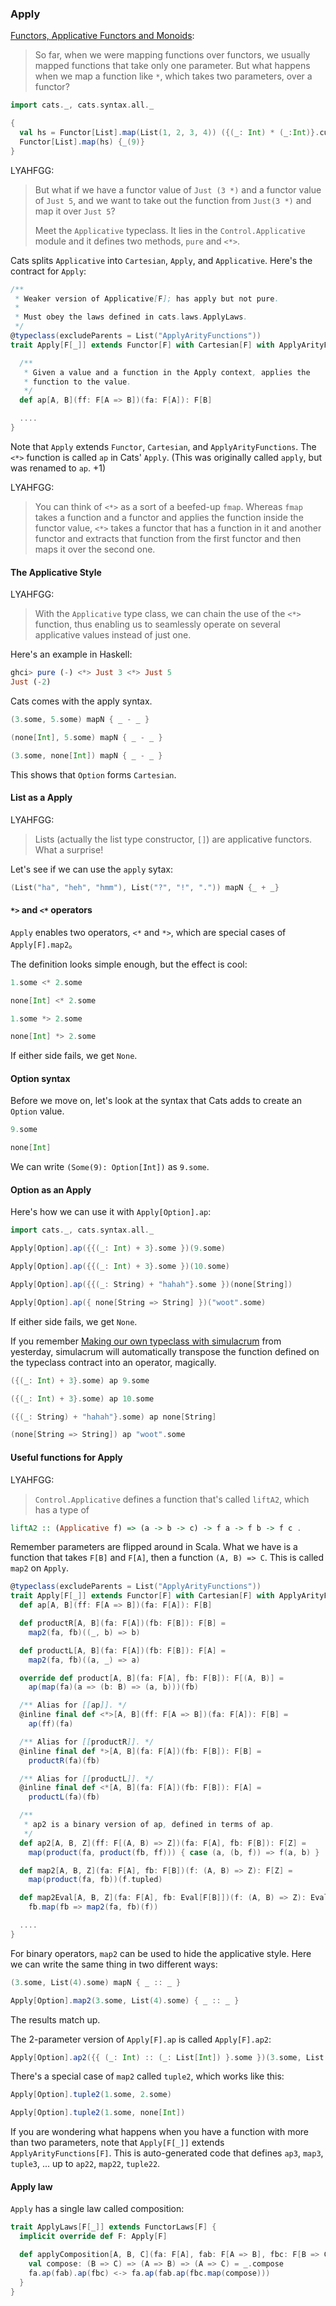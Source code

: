
  [fafm]: http://learnyouahaskell.com/functors-applicative-functors-and-monoids
  [mootws]: making-our-own-typeclass-with-simulacrum.html

### Apply

[Functors, Applicative Functors and Monoids][fafm]:

> So far, when we were mapping functions over functors, we usually mapped functions that take only one parameter. But what happens when we map a function like `*`, which takes two parameters, over a functor?

```scala mdoc
import cats._, cats.syntax.all._

{
  val hs = Functor[List].map(List(1, 2, 3, 4)) ({(_: Int) * (_:Int)}.curried)
  Functor[List].map(hs) {_(9)}
}
```

LYAHFGG:

> But what if we have a functor value of `Just (3 *)` and a functor value of `Just 5`, and we want to take out the function from `Just(3 *)` and map it over `Just 5`?
>
> Meet the `Applicative` typeclass. It lies in the `Control.Applicative` module and it defines two methods, `pure` and `<*>`.

Cats splits `Applicative` into `Cartesian`, `Apply`, and `Applicative`. Here's the contract for `Apply`:

```scala
/**
 * Weaker version of Applicative[F]; has apply but not pure.
 *
 * Must obey the laws defined in cats.laws.ApplyLaws.
 */
@typeclass(excludeParents = List("ApplyArityFunctions"))
trait Apply[F[_]] extends Functor[F] with Cartesian[F] with ApplyArityFunctions[F] { self =>

  /**
   * Given a value and a function in the Apply context, applies the
   * function to the value.
   */
  def ap[A, B](ff: F[A => B])(fa: F[A]): F[B]

  ....
}
```

Note that `Apply` extends `Functor`, `Cartesian`, and `ApplyArityFunctions`.
The `<*>` function is called `ap` in Cats' `Apply`. (This was originally called `apply`, but was renamed to `ap`. +1)

LYAHFGG:

> You can think of `<*>` as a sort of a beefed-up `fmap`. Whereas `fmap` takes a function and a functor and applies the function inside the functor value, `<*>` takes a functor that has a function in it and another functor and extracts that function from the first functor and then maps it over the second one.

#### The Applicative Style

LYAHFGG:

> With the `Applicative` type class, we can chain the use of the
> `<*>` function, thus enabling us to seamlessly operate on several applicative
> values instead of just one.

Here's an example in Haskell:

```haskell
ghci> pure (-) <*> Just 3 <*> Just 5
Just (-2)
```

Cats comes with the apply syntax.

```scala mdoc
(3.some, 5.some) mapN { _ - _ }

(none[Int], 5.some) mapN { _ - _ }

(3.some, none[Int]) mapN { _ - _ }
```

This shows that `Option` forms `Cartesian`.

#### List as a Apply

LYAHFGG:

> Lists (actually the list type constructor, `[]`) are applicative functors. What a surprise!

Let's see if we can use the `apply` sytax:

```scala mdoc
(List("ha", "heh", "hmm"), List("?", "!", ".")) mapN {_ + _}
```

#### `*>` and `<*` operators

`Apply` enables two operators, `<*` and `*>`, which are special cases of `Apply[F].map2`。

The definition looks simple enough, but the effect is cool:

```scala mdoc
1.some <* 2.some

none[Int] <* 2.some

1.some *> 2.some

none[Int] *> 2.some
```

If either side fails, we get `None`.

#### Option syntax

Before we move on, let's look at the syntax that Cats adds to create an `Option` value.

```scala mdoc
9.some

none[Int]
```

We can write `(Some(9): Option[Int])` as `9.some`.

#### Option as an Apply

Here's how we can use it with `Apply[Option].ap`:

```scala mdoc:reset
import cats._, cats.syntax.all._

Apply[Option].ap({{(_: Int) + 3}.some })(9.some)

Apply[Option].ap({{(_: Int) + 3}.some })(10.some)

Apply[Option].ap({{(_: String) + "hahah"}.some })(none[String])

Apply[Option].ap({ none[String => String] })("woot".some)
```

If either side fails, we get `None`.

If you remember [Making our own typeclass with simulacrum][mootws] from yesterday,
simulacrum will automatically transpose the function defined on
the typeclass contract into an operator, magically.

```scala mdoc
({(_: Int) + 3}.some) ap 9.some

({(_: Int) + 3}.some) ap 10.some

({(_: String) + "hahah"}.some) ap none[String]

(none[String => String]) ap "woot".some
```

#### Useful functions for Apply

LYAHFGG:

> `Control.Applicative` defines a function that's called `liftA2`, which has a type of

```haskell
liftA2 :: (Applicative f) => (a -> b -> c) -> f a -> f b -> f c .
```

Remember parameters are flipped around in Scala.
What we have is a function that takes `F[B]` and `F[A]`, then a function `(A, B) => C`.
This is called `map2` on `Apply`.


```scala
@typeclass(excludeParents = List("ApplyArityFunctions"))
trait Apply[F[_]] extends Functor[F] with Cartesian[F] with ApplyArityFunctions[F] { self =>
  def ap[A, B](ff: F[A => B])(fa: F[A]): F[B]

  def productR[A, B](fa: F[A])(fb: F[B]): F[B] =
    map2(fa, fb)((_, b) => b)

  def productL[A, B](fa: F[A])(fb: F[B]): F[A] =
    map2(fa, fb)((a, _) => a)

  override def product[A, B](fa: F[A], fb: F[B]): F[(A, B)] =
    ap(map(fa)(a => (b: B) => (a, b)))(fb)

  /** Alias for [[ap]]. */
  @inline final def <*>[A, B](ff: F[A => B])(fa: F[A]): F[B] =
    ap(ff)(fa)

  /** Alias for [[productR]]. */
  @inline final def *>[A, B](fa: F[A])(fb: F[B]): F[B] =
    productR(fa)(fb)

  /** Alias for [[productL]]. */
  @inline final def <*[A, B](fa: F[A])(fb: F[B]): F[A] =
    productL(fa)(fb)

  /**
   * ap2 is a binary version of ap, defined in terms of ap.
   */
  def ap2[A, B, Z](ff: F[(A, B) => Z])(fa: F[A], fb: F[B]): F[Z] =
    map(product(fa, product(fb, ff))) { case (a, (b, f)) => f(a, b) }

  def map2[A, B, Z](fa: F[A], fb: F[B])(f: (A, B) => Z): F[Z] =
    map(product(fa, fb))(f.tupled)

  def map2Eval[A, B, Z](fa: F[A], fb: Eval[F[B]])(f: (A, B) => Z): Eval[F[Z]] =
    fb.map(fb => map2(fa, fb)(f))

  ....
}
```

For binary operators, `map2` can be used to hide the applicative style.
Here we can write the same thing in two different ways:

```scala mdoc
(3.some, List(4).some) mapN { _ :: _ }

Apply[Option].map2(3.some, List(4).some) { _ :: _ }
```

The results match up.

The 2-parameter version of `Apply[F].ap` is called `Apply[F].ap2`:

```scala mdoc
Apply[Option].ap2({{ (_: Int) :: (_: List[Int]) }.some })(3.some, List(4).some)
```

There's a special case of `map2` called `tuple2`, which works like this:

```scala mdoc
Apply[Option].tuple2(1.some, 2.some)

Apply[Option].tuple2(1.some, none[Int])
```

If you are wondering what happens when you have a function with more than two
parameters, note that `Apply[F[_]]` extends `ApplyArityFunctions[F]`.
This is auto-generated code that defines `ap3`, `map3`, `tuple3`, ... up to
`ap22`, `map22`, `tuple22`.

#### Apply law

`Apply` has a single law called composition:

```scala
trait ApplyLaws[F[_]] extends FunctorLaws[F] {
  implicit override def F: Apply[F]

  def applyComposition[A, B, C](fa: F[A], fab: F[A => B], fbc: F[B => C]): IsEq[F[C]] = {
    val compose: (B => C) => (A => B) => (A => C) = _.compose
    fa.ap(fab).ap(fbc) <-> fa.ap(fab.ap(fbc.map(compose)))
  }
}
```
